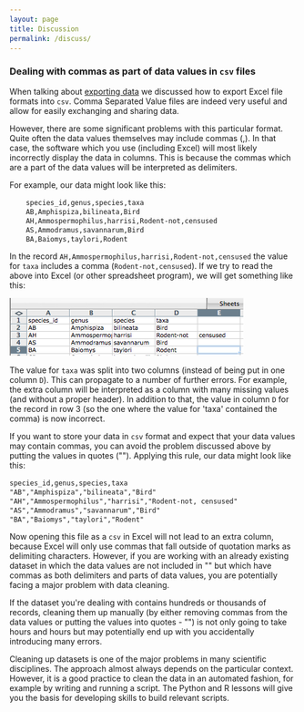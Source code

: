 ```yaml
---
layout: page
title: Discussion
permalink: /discuss/
---
```


### Dealing with commas as part of data values in `csv` files

When talking about [exporting data](../05-exporting-data/) we discussed how to export Excel file formats into `csv`. Comma Separated Value files are indeed very useful and allow for easily exchanging and sharing data. 

However, there are some significant problems with this particular format. Quite often the data values themselves may include commas (,). In that case, the software which you use (including Excel) will most likely incorrectly display the data in columns. This is because the commas which are a part of the data values will be interpreted as delimiters.

For example, our data might look like this:
	
		species_id,genus,species,taxa
		AB,Amphispiza,bilineata,Bird
		AH,Ammospermophilus,harrisi,Rodent-not,censused
		AS,Ammodramus,savannarum,Bird
		BA,Baiomys,taylori,Rodent

In the record `AH,Ammospermophilus,harrisi,Rodent-not,censused` the value for `taxa` includes a comma (`Rodent-not,censused`). 
If we try to read the above into Excel (or other spreadsheet program), we will get something like this:

![Issue with importing csv format](../fig/csv-mistake.png)

The value for `taxa` was split into two columns (instead of being put in one column `D`). This can propagate to a number of further errors. For example, the extra column will be interpreted as a column with many missing values (and without a proper header). In addition to that, the value in column `D` for the record in row 3 (so the one where the value for 'taxa' contained the comma) is now incorrect. 

If you want to store your data in `csv` format and expect that your data values may contain commas, you can avoid the problem discussed above by putting the values in quotes (""). Applying this rule, our data might look like this:

	species_id,genus,species,taxa
	"AB","Amphispiza","bilineata","Bird"
	"AH","Ammospermophilus","harrisi","Rodent-not, censused"
	"AS","Ammodramus","savannarum","Bird"
	"BA","Baiomys","taylori","Rodent"

Now opening this file as a `csv` in Excel will not lead to an extra column, because Excel will only use commas that fall outside of quotation marks as delimiting characters. However, if you are working with an already existing dataset in which the data values are not included in "" but which have commas as both delimiters and parts of data values, you are potentially facing a major problem with data cleaning.

If the dataset you're dealing with contains hundreds or thousands of records, cleaning them up manually (by either removing commas from the data values or putting the values into quotes - "") is not only going to take hours and hours but may potentially end up with you accidentally introducing many errors.

Cleaning up datasets is one of the major problems in many scientific disciplines. The approach almost always depends on the particular context. However, it is a good practice to clean the data in an automated fashion, for example by writing and running a script. The Python and R lessons will give you the basis for developing skills to build relevant scripts.

